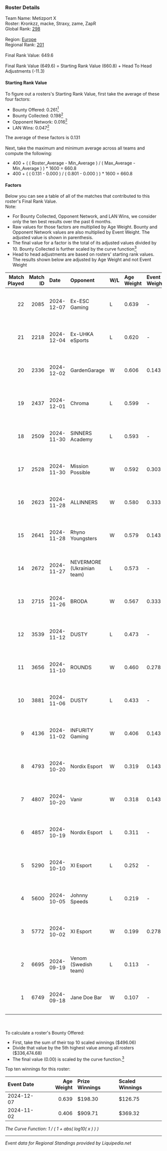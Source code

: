 ### Roster Details<br />
Team Name: Metizport X<br />
Roster: Kronkzz, macke, Straxy, zame, ZapR<br />
Global Rank: [298](../standings_global.md)<br />
<br />
Region: [Europe]( ../standings_europe.md)<br />
Regional Rank: [201]( ../standings_europe.md)<br />
<br />
Final Rank Value:  649.6<br />
<br />
Final Rank Value (649.6) = Starting Rank Value (660.8) + Head To Head Adjustments (-11.3)<br />

#### Starting Rank Value<br />
To figure out a rosters's Starting Rank Value, first take the average of these four factors:<br />
- Bounty Offered: 0.261[<sup>1</sup>](#table2)
- Bounty Collected: 0.198[<sup>2</sup>](#table1)
- Opponent Network: 0.016[<sup>2</sup>](#table1)
- LAN Wins: 0.047[<sup>2</sup>](#table1)

The average of these factors is 0.131<br />
<br />
Next, take the maximum and minimum average across all teams and compute the following:<br />
- 400 + ( ( Roster_Average - Min_Average ) / ( Max_Average - Min_Average ) ) * 1600 = 660.8
- 400 + ( ( 0.131 - 0.000 ) / ( 0.801 - 0.000 ) ) * 1600 = 660.8


#### Factors<br />
Below you can see a table of all of the matches that contributed to this roster's Final Rank Value.<br />
Note:<br />

- For Bounty Collected, Opponent Network, and LAN Wins, we consider only the ten best results over the past 6 months.
- Raw values for those factors are multiplied by Age Weight. Bounty and Opponent Network values are also multiplied by Event Weight. The adjusted value is shown in parenthesis.
- The final value for a factor is the total of its adjusted values divided by 10. Bounty Collected is further scaled by the curve function[<sup>3</sup>](#curveFunction)
- Head to head adjustments are based on rosters' starting rank values. The results shown below are adjusted by Age Weight and not Event Weight
<span id="table1"></span><br />


| Match Played | Match ID | Date       | Opponent                   | W/L | Age Weight | Event Weight | Bounty Collected | Opponent Network | LAN Wins  | H2H Adj. | Roster                             |
| -: | -: | :- | :- | :- | :- | :- | :- | :- | :- | -: | :- |
|           22 |     2085 | 2024-12-07 | Ex-ESC Gaming              | L   | 0.639      | -            | -                | -                | -         |    -9.55 | Kronkzz, macke, Straxy, zame, ZapR |
|           21 |     2218 | 2024-12-04 | Ex-UHKA eSports            | L   | 0.620      | -            | -                | -                | -         |   -13.47 | Kronkzz, macke, Straxy, zame, ZapR |
|           20 |     2336 | 2024-12-02 | GardenGarage               | W   | 0.606      | 0.143        | 0.001 (0.000)    | 0.413 (0.036)    | 0 (0.000) |    11.49 | Kronkzz, macke, Straxy, zame, ZapR |
|           19 |     2437 | 2024-12-01 | Chroma                     | L   | 0.599      | -            | -                | -                | -         |    -8.98 | Kronkzz, macke, Straxy, zame, ZapR |
|           18 |     2509 | 2024-11-30 | SINNERS Academy            | L   | 0.593      | -            | -                | -                | -         |    -8.11 | Kronkzz, macke, Straxy, zame, ZapR |
|           17 |     2528 | 2024-11-30 | Mission Possible           | W   | 0.592      | 0.303        | 0.000 (0.000)    | 0.295 (0.053)    | 0 (0.000) |     6.43 | Kronkzz, macke, Straxy, zame, ZapR |
|           16 |     2623 | 2024-11-28 | ALLINNERS                  | W   | 0.580      | 0.333        | 0.002 (0.000)    | 0.151 (0.029)    | 0 (0.000) |    10.61 | Kronkzz, macke, Straxy, zame, ZapR |
|           15 |     2641 | 2024-11-28 | Rhyno Youngsters           | W   | 0.579      | 0.143        | 0.003 (0.000)    | 0.121 (0.010)    | 0 (0.000) |    10.94 | Kronkzz, macke, Straxy, zame, ZapR |
|           14 |     2672 | 2024-11-27 | NEVERMORE (Ukrainian team) | L   | 0.573      | -            | -                | -                | -         |    -6.35 | Kronkzz, macke, Straxy, zame, ZapR |
|           13 |     2715 | 2024-11-26 | BRODA                      | W   | 0.567      | 0.333        | 0.000 (0.000)    | 0.056 (0.011)    | 0 (0.000) |     5.19 | Kronkzz, macke, Straxy, zame, ZapR |
|           12 |     3539 | 2024-11-12 | DUSTY                      | L   | 0.473      | -            | -                | -                | -         |    -6.84 | Kronkzz, Macke, Straxy, zame, ZapR |
|           11 |     3656 | 2024-11-10 | ROUNDS                     | W   | 0.460      | 0.278        | 0.000 (0.000)    | 0.061 (0.008)    | 0 (0.000) |     4.69 | Kronkzz, Macke, Straxy, zame, ZapR |
|           10 |     3881 | 2024-11-06 | DUSTY                      | L   | 0.433      | -            | -                | -                | -         |    -6.24 | Kronkzz, Macke, Straxy, zame, ZapR |
|            9 |     4136 | 2024-11-02 | INFURITY Gaming            | W   | 0.406      | 0.143        | 0.001 (0.000)    | 0.029 (0.002)    | 1 (0.406) |     5.41 | Brave, Macke, Straxy, zame, ZapR   |
|            8 |     4793 | 2024-10-20 | Nordix Esport              | W   | 0.319      | 0.143        | 0.000 (0.000)    | 0.015 (0.001)    | 0 (0.000) |     4.26 | Brave, Macke, Straxy, zame, ZapR   |
|            7 |     4807 | 2024-10-20 | Vanir                      | W   | 0.318      | 0.143        | 0.000 (0.000)    | 0.000 (0.000)    | 0 (0.000) |     1.97 | Brave, Macke, Straxy, zame, ZapR   |
|            6 |     4857 | 2024-10-19 | Nordix Esport              | L   | 0.311      | -            | -                | -                | -         |    -5.67 | Brave, Macke, Straxy, zame, ZapR   |
|            5 |     5290 | 2024-10-10 | XI Esport                  | L   | 0.252      | -            | -                | -                | -         |    -5.53 | Kronkzz, Macke, Straxy, zame, ZapR |
|            4 |     5600 | 2024-10-05 | Johnny Speeds              | L   | 0.219      | -            | -                | -                | -         |    -1.43 | Kronkzz, Macke, Straxy, zame, ZapR |
|            3 |     5772 | 2024-10-02 | XI Esport                  | W   | 0.199      | 0.278        | 0.000 (0.000)    | 0.127 (0.007)    | 0 (0.000) |     1.89 | Kronkzz, Macke, Straxy, zame, ZapR |
|            2 |     6695 | 2024-09-19 | Venom (Swedish team)       | L   | 0.113      | -            | -                | -                | -         |    -2.61 | Kronkzz, Macke, Straxy, zame, ZapR |
|            1 |     6749 | 2024-09-18 | Jane Doe Bar               | W   | 0.107      | -            | -                | -                | -         |     0.63 | Kronkzz, Macke, Straxy, zame, ZapR |

<br />
<span id="table2"></span><br />
To calculate a roster's Bounty Offered:<br />

- First, take the sum of their top 10 scaled winnings ($496.06)
- Divide that value by the 5th highest value among all rosters ($336,474.68)
- The final value (0.00) is scaled by the curve function.[<sup>3</sup>](#curveFunction)

Top ten winnings for this roster:<br />

| Event Date | Age Weight | Prize Winnings | Scaled Winnings |
| :- | -: | :- | :- |
| 2024-12-07 |      0.639 | $198.30        | $126.75         |
| 2024-11-02 |      0.406 | $909.71        | $369.32         |


<span id="curveFunction"></span>_The Curve Function: 1 / ( 1 + abs( log10( x ) ) )_<br />

---
_Event data for Regional Standings provided by Liquipedia.net_<br />

